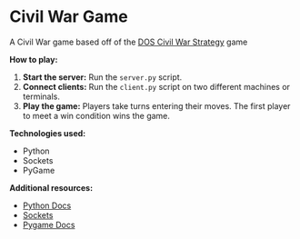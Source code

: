 # Civil War Game
A Civil War game based off of the [DOS Civil War Strategy](classicreload.com/civil-war-strategy.html) game

**How to play:**
1. **Start the server:** Run the `server.py` script.
2. **Connect clients:** Run the `client.py` script on two different machines or terminals.
3. **Play the game:** Players take turns entering their moves. The first player to meet a win condition wins the game.

**Technologies used:**
* Python
* Sockets
* PyGame

**Additional resources:**
* [Python Docs](docs.python.org/3/)
* [Sockets](docs.python.org/3/howto/sockets.html)
* [Pygame Docs](www.pygame.org/docs/)
